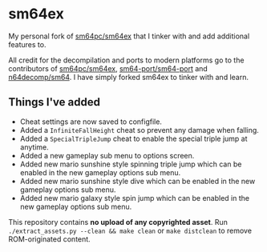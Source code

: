 # sm64ex
My personal fork of [sm64pc/sm64ex](https://github.com/sm64pc/sm64ex) that I tinker with and add additional features to.

All credit for the decompilation and ports to modern platforms go to the contributors of [sm64pc/sm64ex](https://github.com/sm64pc/sm64ex), [sm64-port/sm64-port](https://github.com/sm64-port/sm64-port) and [n64decomp/sm64](https://github.com/n64decomp/sm64). I have simply forked sm64ex to tinker with and learn.

## Things I've added

* Cheat settings are now saved to configfile.
* Added a `InfiniteFallHeight` cheat so prevent any damage when falling.
* Added a `SpecialTripleJump` cheat to enable the special triple jump at anytime.
* Added a new gameplay sub menu to options screen.
* Added new mario sunshine style spinning triple jump which can be enabled in the new gameplay options sub menu.
* Added new mario sunshine style dive which can be enabled in the new gameplay options sub menu.
* Added new mario galaxy style spin jump which can be enabled in the new gameplay options sub menu.

This repository contains **no upload of any copyrighted asset**.
Run `./extract_assets.py --clean && make clean` or `make distclean` to remove ROM-originated content.
